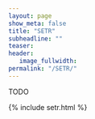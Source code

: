 ```yaml
---
layout: page
show_meta: false
title: "SETR"
subheadline: ""
teaser: 
header:
   image_fullwidth: 
permalink: "/SETR/"
---
```


TODO

{% include setr.html %}
